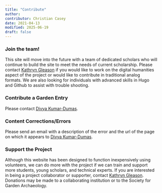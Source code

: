 ```yaml
---
title: "Contribute"
author:
contributor: Christian Casey
date: 2021-04-13
modified: 2025-06-19
draft: false
---
```


### Join the team!

This site will move into the future with a team of dedicated scholars who will continue to build the site to meet the needs of current scholarship. Please contact [Kathryn Gleason](mailto:klg16@cornell.edu) if you would like to work on the digital humanities aspect of the project or would like to contribute in traditional analog formats. We are also looking for individuals with advanced skills in Hugo and Github to assist with trouble shooting.


### Contribute a Garden Entry

Please contact [Divya Kumar-Dumas](mailto:dk4338@nyu.edu).


### Content Corrections/Errors

Please send an email with a description of the error and the url of the page on which it appears to [Divya Kumar-Dumas](mailto:dk4338@nyu.edu).


### Support the Project

Although this website has been designed to function inexpensively using volunteers, we can do more with the project if we can train and support more students, young scholars, and technical experts. If you are interested in being a project collaborator or supporter, contact [Kathryn Gleason](mailto:klg16@cornell.edu). Donations may be made to a collaborating institution or to the Society for Garden Archaeology.
